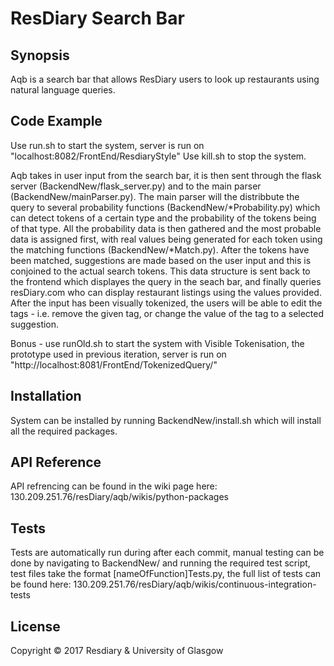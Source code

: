 # ResDiary Search Bar

## Synopsis

Aqb is a search bar that allows ResDiary users to look up restaurants using natural language queries.

## Code Example

Use run.sh to start the system, server is run on "localhost:8082/FrontEnd/ResdiaryStyle"
Use kill.sh to stop the system.

Aqb takes in user input from the search bar, it is then sent through the flask server (BackendNew/flask_server.py) and to the main parser (BackendNew/mainParser.py). The main parser will the distribbute the query to
several probability functions (BackendNew/*Probability.py) which can detect tokens of a certain type and the probability of the tokens being of that type. 
All the probability data is then gathered and the most probable data is assigned first, with real values being generated for each token using the matching functions (BackendNew/*Match.py).
After the tokens have been matched, suggestions are made based on the user input and this is conjoined to the actual search tokens.
This data structure is sent back to the frontend which displayes the query in the seach bar, and finally queries resDiary.com who can display restaurant listings using the values provided.
After the input has been visually tokenized, the users will be able to edit the tags - i.e. remove the given tag, or change the value of the tag to a selected suggestion.

Bonus - use runOld.sh to start the system with Visible Tokenisation, the prototype used in previous iteration, server is run on "http://localhost:8081/FrontEnd/TokenizedQuery/"

## Installation

System can be installed by running BackendNew/install.sh which will install all the required packages.

## API Reference

API refrencing can be found in the wiki page here:  130.209.251.76/resDiary/aqb/wikis/python-packages

## Tests

Tests are automatically run during after each commit, manual testing can be done by navigating to BackendNew/ and running the required test script, test files take the format [nameOfFunction]Tests.py,
the full list of tests can be found here: 130.209.251.76/resDiary/aqb/wikis/continuous-integration-tests

## License

Copyright © 2017 Resdiary & University of Glasgow
